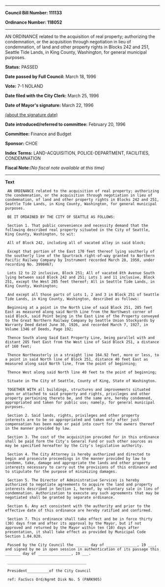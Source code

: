 

********

**Council Bill Number: 111133**
   
**Ordinance Number: 118052**
********

 AN ORDINANCE related to the acquisition of real property; authorizing the condemnation, or the acquisition through negotiation in lieu of condemnation, of land and other property rights in Blocks 242 and 251, Seattle Tide Lands, in King County, Washington, for general municipal purposes.

**Status:** PASSED
   
**Date passed by Full Council:** March 18, 1996
   
**Vote:** 7-1 NOLAND
   
**Date filed with the City Clerk:** March 25, 1996
   
**Date of Mayor's signature:** March 22, 1996
   
[(about the signature date)](/~public/approvaldate.htm)
   
   
   
**Date introduced/referred to committee:** February 20, 1996
   
**Committee:** Finance and Budget
   
**Sponsor:** CHOE
   
   
**Index Terms:** LAND-ACQUISITION, POLICE-DEPARTMENT, FACILITIES, CONDEMNATION

**Fiscal Note:**_(No fiscal note available at this time)_

********

**Text**
   
```
 AN ORDINANCE related to the acquisition of real property; authorizing the condemnation, or the acquisition through negotiation in lieu of condemnation, of land and other property rights in Blocks 242 and 251, Seattle Tide Lands, in King County, Washington, for general municipal purposes.

 BE IT ORDAINED BY THE CITY OF SEATTLE AS FOLLOWS:

 Section 1. That public convenience and necessity demand that the following described real property situated in the City of Seattle, King County, Washington, to wit:

 All of Block 242, including all of vacated alley in said block;

 Except that portion of the East 170 feet thereof lying southerly of the southerly line of the Spurtrack right-of-way granted to Northern Pacific Railway Company by Instrument recorded March 28, 1950, under recording No. 3998467;

 Lots 12 to 22 inclusive, Block 251; All of vacated 8th Avenue South lying between said Block 242 and 251; Lots 1 and 11 inclusive, Block 251, except the West 285 feet thereof; All in Seattle Tide Lands, in King County, Washington;

 And except all those parts of Lots 1, 2 and 3 in Block 251 of Seattle Tide Lands, in King County, Washington, described as follows:

 Beginning at a point in the North Line of said Block 251, 285 feet East as measured along said North Line from the Northwest corner of said Block, said Point being in the East Line of the Property conveyed to the Great Northern Railway Company by Seattle Union Stockyards by Warranty Deed dated June 30, 1926, and recorded March 7, 1927, in Volume 1346 of Deeds, Page 192;

 Thence South along Said East Property Line, being parallel with and distant 285 feet East from the West Line of Said Block 251, a distance of 160 feet;

 Thence Northeasterly in a straight line 164.92 feet, more or less, to a point in said North line of Block 251, distance 40 feet East as measured along said North line, from the point of beginning;

 Thence West along said North line 40 feet to the point of beginning;

 Situate in The City of Seattle, County of King, State of Washington.

 TOGETHER WITH all buildings, structures and improvements situated upon or attached to said property and rights, privileges and other property pertaining thereto be, and the same are, hereby condemned, appropriated and taken for public use; namely, for general municipal purposes.

 Section 2. Said lands, rights, privileges and other property interests are to be so appropriated and taken only after just compensation has been made or paid into court for the owners thereof in the manner provided by law.

 Section 3. The cost of the acquisition provided for in this ordinance shall be paid form the City's General Fund or such other sources as may be specified hereafter by the City's legislative authority.

 Section 4. The City Attorney is hereby authorized and directed to begin and prosecute proceedings in the manner provided by law to condemn, take, damage and appropriate the lands and other property interests necessary to carry out the provisions of this ordinance and to stipulate for the purpose of minimizing damages.

 Section 5. The Director of Administrative Services is hereby authorized to negotiate agreements to acquire the land and property interests described in Section 1, hereof, by voluntary sale in lieu of condemnation. Authorization to execute any such agreements that may be negotiated shall be granted by separate ordinance.

 Section 6. Any act consistent with the authority and prior to the effective date of this ordinance are hereby ratified and confirmed.

 Section 7. This ordinance shall take effect and be in force thirty (30) days from and after its approval by the Mayor, but if not approved and returned by the Mayor within ten (10) days after presentation, it shall take effect as provided by Municipal Code Section 1.04.020.

 Passed by the City Council the ______ day of ______________, 19 ___, and signed by me in open session in authentication of its passage this _______ day of _______________, 19 ___.

 ____________________________________

 President__________of the City Council

 ref: FacSvcs Ord/Agrmt Disk No. 5 (PARK905)

```
